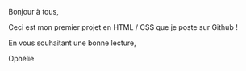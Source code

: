 Bonjour à tous, 

Ceci est mon premier projet en HTML / CSS que je poste sur Github ! 

En vous souhaitant une bonne lecture, 

Ophélie 
